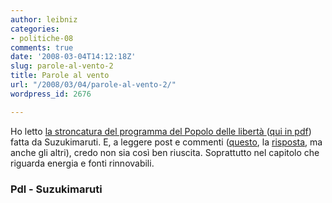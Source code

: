 ```yaml
---
author: leibniz
categories:
- politiche-08
comments: true
date: '2008-03-04T14:12:18Z'
slug: parole-al-vento-2
title: Parole al vento
url: "/2008/03/04/parole-al-vento-2/"
wordpress_id: 2676

---
```

Ho letto [la stroncatura del programma del Popolo delle libertà ](http://www.suzukimaruti.it/2008/02/29/no-alleolico-si-al-carbone-e-poi-i-dazi-e-i-supermercati-di-stato-aka-perche-se-votate-berlusconi-finirete-per-usare-un-olivetti/#comment-117531) ([qui in pdf](http://www.ilpopolodellaliberta.it/PROGRAMMA_PDL_2008.pdf)) fatta da Suzukimaruti. E, a leggere post e commenti ([questo](http://www.suzukimaruti.it/2008/02/29/no-alleolico-si-al-carbone-e-poi-i-dazi-e-i-supermercati-di-stato-aka-perche-se-votate-berlusconi-finirete-per-usare-un-olivetti/#comment-117531), la [risposta](http://www.suzukimaruti.it/2008/02/29/no-alleolico-si-al-carbone-e-poi-i-dazi-e-i-supermercati-di-stato-aka-perche-se-votate-berlusconi-finirete-per-usare-un-olivetti/#comment-117542), ma anche gli altri), credo non sia così ben riuscita. Soprattutto nel capitolo che riguarda energia e fonti rinnovabili.


### Pdl - Suzukimaruti
